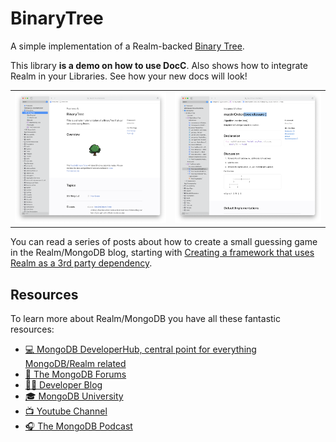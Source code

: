 # BinaryTree

A simple implementation of a Realm-backed [Binary Tree](https://en.wikipedia.org/wiki/Binary_tree).

This library __is a demo on how to use DocC__. Also shows how to integrate Realm in your Libraries. See how your new docs will look!

| |  |
| --- | --- | 
|![](img/main-page.png) | ![](img/tree-traversable.png) |


You can read a series of posts about how to create a small guessing game in the Realm/MongoDB blog, starting with [Creating a framework that uses Realm as a 3rd party dependency](https://www.mongodb.com/developer/how-to/adding-realm-as-dependency-ios-framework/).

## Resources

To learn more about Realm/MongoDB you have all these fantastic resources:

- [💻 MongoDB DeveloperHub, central point for everything MongoDB/Realm related](https://www.mongodb.com/developer)
- [💬 The MongoDB Forums](https://www.mongodb.com/community/forums/)
- [👩‍💻 Developer Blog](https://developer.mongodb.com/learn/?content=Articles#main)
- [🎓 MongoDB University](https://university.mongodb.com/)
- [📺 Youtube Channel](https://www.youtube.com/c/MongoDBofficial)
- [🎧 The MongoDB Podcast](https://developer.mongodb.com/learn/?content=Podcasts#main)
